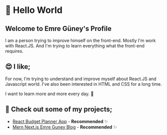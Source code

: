 # 👋 Hello World

## Welcome to Emre Güney's Profile

I am a person trying to improve himself on the front-end. Mostly I'm work with React.JS. And I'm trying to learn everything what the front-end requires.

## 😍 I like;

For now, I'm trying to understand and improve myself about React.JS and Javascript world. I've also been interested in HTML and CSS for a long time.

I want to learn more and more every day. 🤘

## 🧐 Check out some of my projects;

- [React Budget Planner App](https://github.com/eeguney/react-budget-planner-app) - **Recommended** ✨
- [Mern Next.js Emre Guney Blog](https://github.com/eeguney/mern-next.js-emreguney-blog) - **Recommended** ✨
